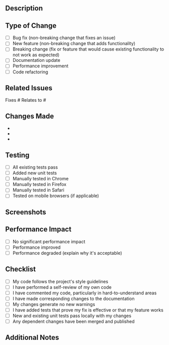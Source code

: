 ## Description
<!-- Provide a brief description of the changes in this PR -->

## Type of Change
<!-- Mark relevant items with an 'x' -->
- [ ] Bug fix (non-breaking change that fixes an issue)
- [ ] New feature (non-breaking change that adds functionality)
- [ ] Breaking change (fix or feature that would cause existing functionality to not work as expected)
- [ ] Documentation update
- [ ] Performance improvement
- [ ] Code refactoring

## Related Issues
<!-- Link to relevant issues -->
Fixes #
Relates to #

## Changes Made
<!-- List the specific changes made in this PR -->
- 
- 
- 

## Testing
<!-- Describe the tests you ran to verify your changes -->
- [ ] All existing tests pass
- [ ] Added new unit tests
- [ ] Manually tested in Chrome
- [ ] Manually tested in Firefox
- [ ] Manually tested in Safari
- [ ] Tested on mobile browsers (if applicable)

## Screenshots
<!-- If applicable, add screenshots to show the changes -->

## Performance Impact
<!-- Describe any performance implications -->
- [ ] No significant performance impact
- [ ] Performance improved
- [ ] Performance degraded (explain why it's acceptable)

## Checklist
<!-- Mark completed items with an 'x' -->
- [ ] My code follows the project's style guidelines
- [ ] I have performed a self-review of my own code
- [ ] I have commented my code, particularly in hard-to-understand areas
- [ ] I have made corresponding changes to the documentation
- [ ] My changes generate no new warnings
- [ ] I have added tests that prove my fix is effective or that my feature works
- [ ] New and existing unit tests pass locally with my changes
- [ ] Any dependent changes have been merged and published

## Additional Notes
<!-- Add any additional notes for reviewers -->